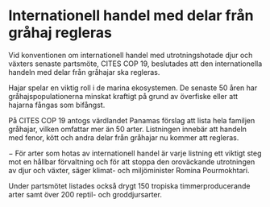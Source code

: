 # Internationell handel med delar från gråhaj regleras

Vid konventionen om internationell handel med utrotningshotade djur och växters senaste partsmöte, CITES COP 19, beslutades att den internationella handeln med delar från gråhajar ska regleras.

Hajar spelar en viktig roll i de marina ekosystemen. De senaste 50 åren har gråhajspopulationerna minskat kraftigt på grund av överfiske eller att hajarna fångas som bifångst.

På CITES COP 19 antogs värdlandet Panamas förslag att lista hela familjen gråhajar, vilken omfattar mer än 50 arter. Listningen innebär att handeln med fenor, kött och andra delar från gråhajar nu kommer att regleras.

− För arter som hotas av internationell handel är varje listning ett viktigt steg mot en hållbar förvaltning och för att stoppa den oroväckande utrotningen av djur och växter, säger klimat- och miljöminister Romina Pourmokhtari.

Under partsmötet listades också drygt 150 tropiska timmerproducerande arter samt över 200 reptil- och groddjursarter.
